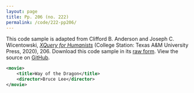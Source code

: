 ```yaml
---
layout: page
title: Pp. 206 (no. 222)
permalink: /code/222-pp206/
---
```


This code sample is adapted from Clifford B. Anderson and Joseph C. Wicentowski, 
[_XQuery for Humanists_](/) (College Station: Texas A&M University Press, 2020), 206. 
Download this code sample in its [raw form](/code/222-pp206/222-pp206.xml).
View the source on [GitHub](https://github.com/coding4humanists/xquery4humanists/blob/master/code/222-pp206/222-pp206.xml).

```xml
<movie>
    <title>Way of the Dragon</title>
    <director>Bruce Lee</director>
</movie>
```  
